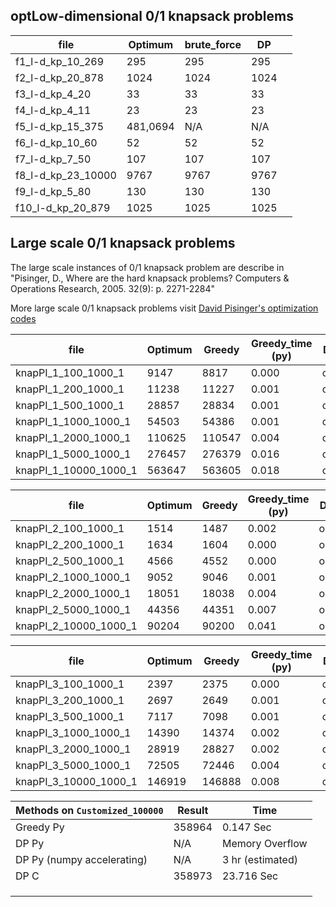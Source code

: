 ## optLow-dimensional 0/1 knapsack problems

| file               | Optimum  | brute_force | DP   |     |
| ------------------ | -------- | ----------- | ---- | --- |
| f1_l-d_kp_10_269   | 295      | 295         | 295  |     |
| f2_l-d_kp_20_878   | 1024     | 1024        | 1024 |     |
| f3_l-d_kp_4_20     | 33       | 33          | 33   |     |
| f4_l-d_kp_4_11     | 23       | 23          | 23   |     |
| f5_l-d_kp_15_375   | 481,0694 | N/A         | N/A  |     |
| f6_l-d_kp_10_60    | 52       | 52          | 52   |     |
| f7_l-d_kp_7_50     | 107      | 107         | 107  |     |
| f8_l-d_kp_23_10000 | 9767     | 9767        | 9767 |     |
| f9_l-d_kp_5_80     | 130      | 130         | 130  |     |
| f10_l-d_kp_20_879  | 1025     | 1025        | 1025 |     |



## Large scale 0/1 knapsack problems

The large scale instances of 0/1 knapsack problem are describe in "Pisinger, D., Where are the hard knapsack problems? Computers & Operations Research, 2005. 32(9): p. 2271-2284"

More large scale 0/1 knapsack problems visit [David Pisinger's optimization codes](http://www.diku.dk/~pisinger/codes.html)

| file                  | Optimum | Greedy | Greedy_time (py) | DP  | DP_time (py) | DP_time (C) |
| --------------------- | ------- | ------ | ---------------- | --- | ------------ | ----------- |
| knapPI_1_100_1000_1   | 9147    | 8817   | 0.000            | opt | 0.021        | 0.001       |
| knapPI_1_200_1000_1   | 11238   | 11227  | 0.001            | opt | 0.041        | 0.002       |
| knapPI_1_500_1000_1   | 28857   | 28834  | 0.001            | opt | 0.329        | 0.006       |
| knapPI_1_1000_1000_1  | 54503   | 54386  | 0.001            | opt | 1.433        | 0.047       |
| knapPI_1_2000_1000_1  | 110625  | 110547 | 0.004            | opt | 5.923        | 0.123       |
| knapPI_1_5000_1000_1  | 276457  | 276379 | 0.016            | opt | 37.996       | 1.429       |
| knapPI_1_10000_1000_1 | 563647  | 563605 | 0.018            | opt | 154.860      | 2.264       |

| file                  | Optimum | Greedy | Greedy_time (py) | DP  | DP_time (py) | DP_time (C) |
| --------------------- | ------- | ------ | ---------------- | --- | ------------ | ----------- |
| knapPI_2_100_1000_1   | 1514    | 1487   | 0.002            | opt | 0.021        | 0.001       |
| knapPI_2_200_1000_1   | 1634    | 1604   | 0.000            | opt | 0.050        | 0.002       |
| knapPI_2_500_1000_1   | 4566    | 4552   | 0.000            | opt | 0.337        | 0.015       |
| knapPI_2_1000_1000_1  | 9052    | 9046   | 0.001            | opt | 1.439        | 0.047       |
| knapPI_2_2000_1000_1  | 18051   | 18038  | 0.004            | opt | 5.875        | 0.110       |
| knapPI_2_5000_1000_1  | 44356   | 44351  | 0.007            | opt | 37.990       | 1.429       |
| knapPI_2_10000_1000_1 | 90204   | 90200  | 0.041            | opt | 157.242      | 2.278       |

| file                  | Optimum | Greedy | Greedy_time (py) | DP  | DP_time (py) | DP_time (C) |
| --------------------- | ------- | ------ | ---------------- | --- | ------------ | ----------- |
| knapPI_3_100_1000_1   | 2397    | 2375   | 0.000            | opt | 0.021        | 0.001       |
| knapPI_3_200_1000_1   | 2697    | 2649   | 0.001            | opt | 0.041        | 0.003       |
| knapPI_3_500_1000_1   | 7117    | 7098   | 0.001            | opt | 0.331        | 0.016       |
| knapPI_3_1000_1000_1  | 14390   | 14374  | 0.002            | opt | 1.418        | 0.047       |
| knapPI_3_2000_1000_1  | 28919   | 28827  | 0.002            | opt | 5.868        | 0.105       |
| knapPI_3_5000_1000_1  | 72505   | 72446  | 0.004            | opt | 38.697       | 0.587       |
| knapPI_3_10000_1000_1 | 146919  | 146888 | 0.008            | opt | 155.175      | 2.266       |

| Methods on `Customized_100000` | Result | Time             |
| ------------------------------ | ------ | ---------------- |
| Greedy Py                      | 358964 | 0.147 Sec        |
| DP Py                          | N/A    | Memory Overflow  |
| DP Py (numpy accelerating)     | N/A    | 3 hr (estimated) |
| DP C                           | 358973 | 23.716 Sec       |
|                                |        |                  |
|                                |        |                  |
|                                |        |                  |
